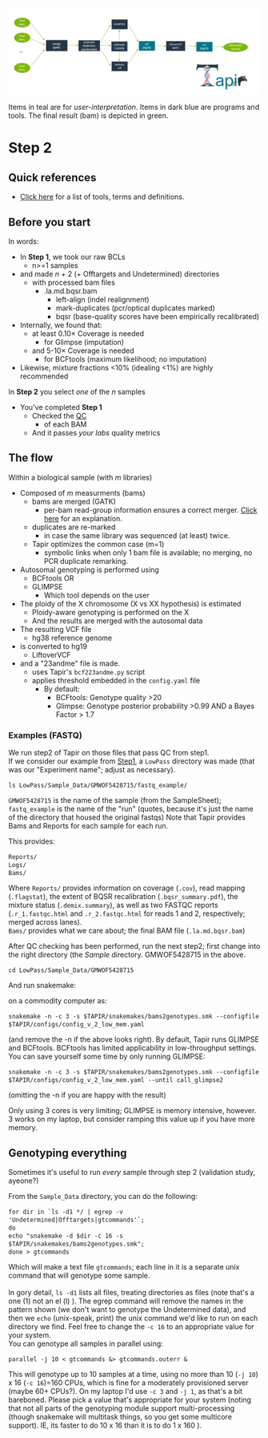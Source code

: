 ![Step2](../images/Stage2.jpg)

Items in teal are for *user-interpretation*. Items in dark blue are programs and tools. The final result (bam) is depicted in green.

# Step 2
## Quick references
-  [Click here](Glossary.md) for a list of tools, terms and definitions.

## Before you start
In words:
- In **Step 1**, we took our raw BCLs 
   -  n>=1 samples
- and made *n* + 2 (+ Offtargets and Undetermined) directories
   -  with processed bam files
      -  .la.md.bqsr.bam
	     - left-align (indel realignment)
		 - mark-duplicates (pcr/optical duplicates marked)
		 - bqsr (base-quality scores have been empirically recalibrated)
-  Internally, we found that:
   -  at least 0.10× Coverage is needed
      - for Glimpse (imputation)
   -  and 5-10× Coverage is needed
      -  for BCFtools (maximum likelihood; no imputation)
-   Likewise, mixture fractions <10% (idealing <1%) are highly recommended
   
In **Step 2** you select *one* of the *n* samples		 
-  You've completed **Step 1**
   - Checked the [QC](QC.md)
     - of each BAM
   -  And it passes *your labs* quality metrics

## The flow
Within a biological sample (with *m* libraries)
-  Composed of *m* measurments (bams)
   -  bams are merged (GATK)
      -  per-bam read-group information ensures a correct merger. [Click here](PowerUsers.md) for an explanation.
   -  duplicates are re-marked
      -  in case the same library was sequenced (at least) twice.
   -  Tapir optimizes the common case (m=1)
      - symbolic links when only 1 bam file is available; no merging, no PCR duplicate remarking.
-  Autosomal genotyping is performed using
   -  BCFtools OR
   -  GLIMPSE
      -  Which tool depends on the user
-  The ploidy of the X chromosome (X vs XX hypothesis) is estimated
   -  Ploidy-aware genotyping is performed on the X
   -  And the results are merged with the autosomal data
-  The resulting VCF file 
   - hg38 reference genome
-  is converted to hg19 
   - LiftoverVCF
-  and a "23andme" file is made.
   -  uses Tapir's `bcf223andme.py` script
   -  applies threshold embedded in the `config.yaml` file
      - By default: 
	     - BCFtools: Genotype quality >20
		 - Glimpse: Genotype posterior probability >0.99 AND a Bayes Factor > 1.7
		 
		 
### Examples (FASTQ)

We run step2 of Tapir on those files that pass QC from step1. <br>
If we consider our example from [Step1]("./Step1.md"), a `LowPass` directory was made (that was our "Experiment name"; adjust as necessary).
```
ls LowPass/Sample_Data/GMWOF5428715/fastq_example/
```
`GMWOF5428715` is the name of the sample (from the SampleSheet); `fastq_example` is the name of the "run" (quotes, because it's just the name of the directory that housed the original fastqs)
Note that Tapir provides Bams and Reports for each sample for each run.

This provides:
```
Reports/
Logs/
Bams/
```
Where `Reports/` provides information on coverage (`.cov`), read mapping (`.flagstat`), the extent of BQSR recalibration (`.bqsr_summary.pdf`), the mixture status (`.demix.summary`), as well as two FASTQC reports (`.r_1.fastqc.html` and `.r_2.fastqc.html` for reads 1 and 2, respectively; merged across lanes).
<br>
`Bams/` provides what we care about; the final BAM file (`.la.md.bqsr.bam`)


After QC checking has been performed, run the next step2; first change into the right directory (the *Sample* directory. GMWOF5428715 in the above.


```
cd LowPass/Sample_Data/GMWOF5428715
```
And run snakemake:

on a commodity computer as:

```
snakemake -n -c 3 -s $TAPIR/snakemakes/bams2genotypes.smk --configfile $TAPIR/configs/config_v_2_low_mem.yaml 
```
(and remove the -n if the above looks right).
By default, Tapir runs GLIMPSE and BCFtools. BCFtools has limited applicability in low-throughput settings. You can save yourself some time by only running GLIMPSE:


```
snakemake -n -c 3 -s $TAPIR/snakemakes/bams2genotypes.smk --configfile $TAPIR/configs/config_v_2_low_mem.yaml --until call_glimpse2
```

(omitting the -n if you are happy with the result)

Only using 3 cores is very limiting; GLIMPSE is memory intensive, however. 3 works on my laptop, but consider ramping this value up if you have more memory.
## Genotyping everything

Sometimes it's useful to run *every* sample through step 2 (validation study, ayeone?) <br>

From the `Sample_Data` directory, you can do the following:
```
for dir in `ls -d1 */ | egrep -v 'Undetermined|Offtargets|gtcommands'`;
do
echo "snakemake -d $dir -c 16 -s $TAPIR/snakemakes/bams2genotypes.smk";
done > gtcommands
```

Which will make a text file `gtcommands`; each line in it is a separate unix command that will genotype some sample. <br><br>
In gory detail, `ls -d1` lists all files, treating directories as files (note that's a one (1) not an el (l) ). The egrep command will remove the names in the pattern shown (we don't want to genotype the Undetermined data), and then we `echo` (unix-speak, print) the unix command we'd like to run on each directory we find. Feel free to change the `-c 16` to an appropriate value for your system. <br>
You can genotype all samples in parallel using:

```
parallel -j 10 < gtcommands &> gtcommands.outerr &
```

This will genotype up to 10 samples at a time, using no more than 10 (`-j 10`) x 16 (`-c 16`)=160 CPUs, which is fine for a moderately provisioned server (maybe 60+ CPUs?). On my laptop I'd use `-c 3` and `-j 1`, as that's a bit bareboned. Please pick a value that's appropriate for your system (noting that not all parts of the genotyping module support multi-processing (though snakemake will multitask things, so you get some multicore support). IE, its faster to do 10 x 16 than it is to do 1 x 160 ).

